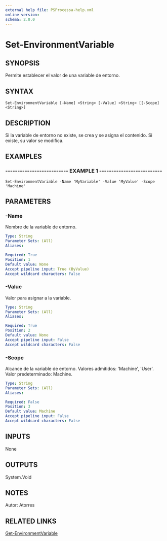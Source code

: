 ```yaml
---
external help file: PSProcessa-help.xml
online version: 
schema: 2.0.0
---
```


# Set-EnvironmentVariable

## SYNOPSIS
Permite establecer el valor de una variable de entorno.

## SYNTAX

```
Set-EnvironmentVariable [-Name] <String> [-Value] <String> [[-Scope] <String>]
```

## DESCRIPTION
Si la variable de entorno no existe, se crea y se asigna el contenido.
Si existe, su valor se modifica.

## EXAMPLES

### -------------------------- EXAMPLE 1 --------------------------
```
Set-EnvironmentVariable -Name 'MyVariable' -Value 'MyValue' -Scope 'Machine'
```

## PARAMETERS

### -Name
Nombre de la variable de entorno.

```yaml
Type: String
Parameter Sets: (All)
Aliases: 

Required: True
Position: 1
Default value: None
Accept pipeline input: True (ByValue)
Accept wildcard characters: False
```

### -Value
Valor para asignar a la variable.

```yaml
Type: String
Parameter Sets: (All)
Aliases: 

Required: True
Position: 2
Default value: None
Accept pipeline input: False
Accept wildcard characters: False
```

### -Scope
Alcance de la variable de entorno.
Valores admitidos: 'Machine', 'User'.
Valor predeterminado: Machine.

```yaml
Type: String
Parameter Sets: (All)
Aliases: 

Required: False
Position: 3
Default value: Machine
Accept pipeline input: False
Accept wildcard characters: False
```

## INPUTS
None

## OUTPUTS

System.Void

## NOTES
Autor: Atorres

## RELATED LINKS

[Get-EnvironmentVariable](Get-EnvironmentVariable.md)

